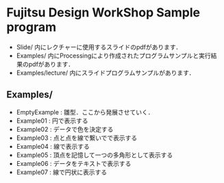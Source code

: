 # Fujitsu Design WorkShop Sample program
- Slide/ 内にレクチャーに使用するスライドのpdfがあります．
- Examples/ 内にProcessingにより作成されたプログラムサンプルと実行結果のpdfがあります．
- Examples/lecture/ 内にスライドプログラムサンプルがあります．

## Examples/
- EmptyExample : 雛型．ここから発展させていく．
- Example01    : 円で表示する
- Example02    : データで色を決定する
- Example03    : 点と点を線で繋いでで表示する
- Example04    : 線で表示する
- Example05    : 頂点を記憶して一つの多角形として表示する
- Example06    : データをテキストで表示する
- Example07    : 線で円状に表示する

